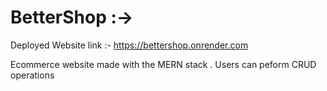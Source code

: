 # BetterShop :->
Deployed Website link :- https://bettershop.onrender.com

Ecommerce website made with the MERN stack . Users can peform CRUD operations
